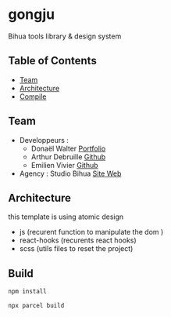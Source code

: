 # gongju
Bihua tools library &amp; design system  

## Table of Contents

- [Team](#team)
- [Architecture](#architecture)
- [Compile](#compile)

## Team 
- Developpeurs : 
    - Donaël Walter [Portfolio](https://www.donaelwalter.com)
    - Arthur Debruille [Github](https://github.com/ADEB21)
    - Emilien Vivier [Github](https://github.com/Emilien-Code)
- Agency : Studio Bihua [Site Web](https://bihua.fr)


## Architecture
this template is using atomic design 
- js (recurent function to manipulate the dom )
- react-hooks (recurents react hooks)
- scss (utils files to reset the project)

## Build
```bash
npm install

npx parcel build
```